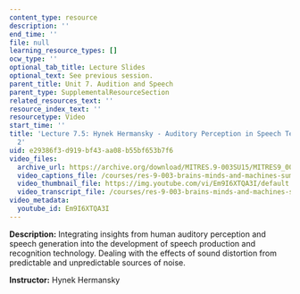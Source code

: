 ```yaml
---
content_type: resource
description: ''
end_time: ''
file: null
learning_resource_types: []
ocw_type: ''
optional_tab_title: Lecture Slides
optional_text: See previous session.
parent_title: Unit 7. Audition and Speech
parent_type: SupplementalResourceSection
related_resources_text: ''
resource_index_text: ''
resourcetype: Video
start_time: ''
title: 'Lecture 7.5: Hynek Hermansky - Auditory Perception in Speech Technology Part
  2'
uid: e29386f3-d919-bf43-aa08-b55bf653b7f6
video_files:
  archive_url: https://archive.org/download/MITRES.9-003SU15/MITRES9_003SU15_Lecture_7-5_300k.mp4
  video_captions_file: /courses/res-9-003-brains-minds-and-machines-summer-course-summer-2015/3cd338289d645432b3a9b81db7f5800f_Em9I6XTQA3I.vtt
  video_thumbnail_file: https://img.youtube.com/vi/Em9I6XTQA3I/default.jpg
  video_transcript_file: /courses/res-9-003-brains-minds-and-machines-summer-course-summer-2015/6ea9a07f9fa1027caadf0bfd467ba7f3_Em9I6XTQA3I.pdf
video_metadata:
  youtube_id: Em9I6XTQA3I
---
```


**Description:** Integrating insights from human auditory perception and speech generation into the development of speech production and recognition technology. Dealing with the effects of sound distortion from predictable and unpredictable sources of noise.

**Instructor:** Hynek Hermansky
